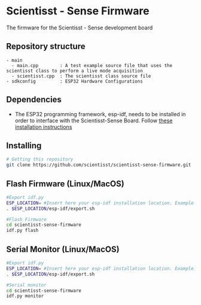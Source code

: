 # Scientisst - Sense Firmware

The firmware for the Scientisst - Sense development board


## Repository structure

```
- main
  - main.cpp        : A test example source file that uses the scientisst class to perform a live mode acquisition
  - scientisst.cpp  : The scientisst class source file
- sdkconfig         : ESP32 Hardware Configurations
```
## Dependencies
- The ESP32 programming framework, esp-idf, needs to be installed in order to interface with the Scientisst-Sense Board.
Follow [these installation instructions](https://docs.espressif.com/projects/esp-idf/en/latest/esp32/get-started/)

## Installing
```sh
# Getting this repository 
git clone https://github.com/scientisst/scientisst-sense-firmware.git
```

## Flash Firmware (Linux/MacOS)
```sh
#Export idf.py
ESP_LOCATION= #Insert here your esp-idf installation location. Example: ESP_LOCATION=~/esp
. $ESP_LOCATION/esp-idf/export.sh

#Flash Firmware
cd scientisst-sense-firmware 
idf.py flash
```


## Serial Monitor (Linux/MacOS)
```sh
#Export idf.py
ESP_LOCATION= #Insert here your esp-idf installation location. Example: ~/esp
. $ESP_LOCATION/esp-idf/export.sh

#Serial monitor
cd scientisst-sense-firmware 
idf.py monitor
```
